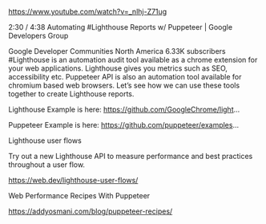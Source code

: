 https://www.youtube.com/watch?v=_nlhj-Z71ug


2:30 / 4:38
Automating #Lighthouse Reports w/ Puppeteer | Google Developers Group

Google Developer Communities North America
6.33K subscribers
#Lighthouse is an automation audit tool available as a chrome extension for your web applications. Lighthouse gives you metrics such as SEO, accessibility etc. Puppeteer API is also an automation tool available for chromium based web browsers. Let’s see how we can use these tools together to create Lighthouse reports.

Lighthouse Example is here: https://github.com/GoogleChrome/light...

Puppeteer Example is here: 
https://github.com/puppeteer/examples...

<!--= :::::::::::::::::::::::::::::::::::::::::::::::::::::::: -->

Lighthouse user flows

Try out a new Lighthouse API to measure performance and best practices throughout a user flow.

https://web.dev/lighthouse-user-flows/



<!--= :::::::::::::::::::::::::::::::::::::::::::::::::::::::: -->

Web Performance Recipes With Puppeteer

https://addyosmani.com/blog/puppeteer-recipes/


<!--= :::::::::::::::::::::::::::::::::::::::::::::::::::::::: -->